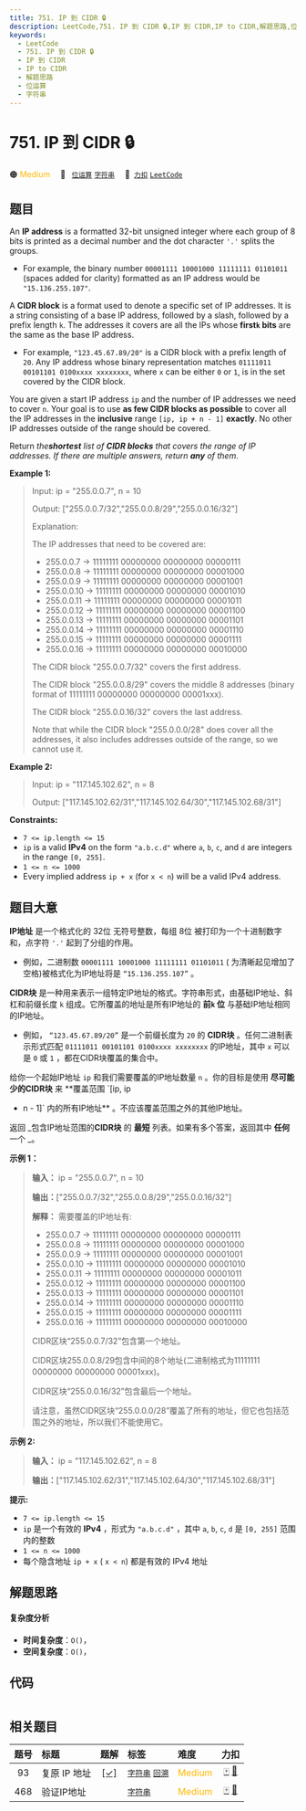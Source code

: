 ```yaml
---
title: 751. IP 到 CIDR 🔒
description: LeetCode,751. IP 到 CIDR 🔒,IP 到 CIDR,IP to CIDR,解题思路,位运算,字符串
keywords:
  - LeetCode
  - 751. IP 到 CIDR 🔒
  - IP 到 CIDR
  - IP to CIDR
  - 解题思路
  - 位运算
  - 字符串
---
```


# 751. IP 到 CIDR 🔒

🟠 <font color=#ffb800>Medium</font>&emsp; 🔖&ensp; [`位运算`](/tag/bit-manipulation.md) [`字符串`](/tag/string.md)&emsp; 🔗&ensp;[`力扣`](https://leetcode.cn/problems/ip-to-cidr) [`LeetCode`](https://leetcode.com/problems/ip-to-cidr)

## 题目

An **IP address** is a formatted 32-bit unsigned integer where each group of 8
bits is printed as a decimal number and the dot character `'.'` splits the
groups.

  * For example, the binary number `00001111 10001000 11111111 01101011` (spaces added for clarity) formatted as an IP address would be `"15.136.255.107"`.

A **CIDR block** is a format used to denote a specific set of IP addresses. It
is a string consisting of a base IP address, followed by a slash, followed by
a prefix length `k`. The addresses it covers are all the IPs whose **first`k`
bits** are the same as the base IP address.

  * For example, `"123.45.67.89/20"` is a CIDR block with a prefix length of `20`. Any IP address whose binary representation matches `01111011 00101101 0100xxxx xxxxxxxx`, where `x` can be either `0` or `1`, is in the set covered by the CIDR block.

You are given a start IP address `ip` and the number of IP addresses we need
to cover `n`. Your goal is to use **as few CIDR blocks as possible** to cover
all the IP addresses in the **inclusive** range `[ip, ip + n - 1]`
**exactly**. No other IP addresses outside of the range should be covered.

Return _the**shortest** list of **CIDR blocks** that covers the range of IP
addresses. If there are multiple answers, return **any** of them_.



**Example 1:**

> Input: ip = "255.0.0.7", n = 10
> 
> Output: ["255.0.0.7/32","255.0.0.8/29","255.0.0.16/32"]
> 
> Explanation:
> 
> The IP addresses that need to be covered are:
> - 255.0.0.7  -> 11111111 00000000 00000000 00000111
> - 255.0.0.8  -> 11111111 00000000 00000000 00001000
> - 255.0.0.9  -> 11111111 00000000 00000000 00001001
> - 255.0.0.10 -> 11111111 00000000 00000000 00001010
> - 255.0.0.11 -> 11111111 00000000 00000000 00001011
> - 255.0.0.12 -> 11111111 00000000 00000000 00001100
> - 255.0.0.13 -> 11111111 00000000 00000000 00001101
> - 255.0.0.14 -> 11111111 00000000 00000000 00001110
> - 255.0.0.15 -> 11111111 00000000 00000000 00001111
> - 255.0.0.16 -> 11111111 00000000 00000000 00010000
> 
> The CIDR block "255.0.0.7/32" covers the first address.
> 
> The CIDR block "255.0.0.8/29" covers the middle 8 addresses (binary format of 11111111 00000000 00000000 00001xxx).
> 
> The CIDR block "255.0.0.16/32" covers the last address.
> 
> Note that while the CIDR block "255.0.0.0/28" does cover all the addresses, it also includes addresses outside of the range, so we cannot use it.

**Example 2:**

> Input: ip = "117.145.102.62", n = 8
> 
> Output: ["117.145.102.62/31","117.145.102.64/30","117.145.102.68/31"]

**Constraints:**

  * `7 <= ip.length <= 15`
  * `ip` is a valid **IPv4** on the form `"a.b.c.d"` where `a`, `b`, `c`, and `d` are integers in the range `[0, 255]`.
  * `1 <= n <= 1000`
  * Every implied address `ip + x` (for `x < n`) will be a valid IPv4 address.


## 题目大意

**IP地址** 是一个格式化的 32位 无符号整数，每组 8位 被打印为一个十进制数字和，点字符 `'.'` 起到了分组的作用。

  * 例如，二进制数 `00001111 10001000 11111111 01101011` ( 为清晰起见增加了空格)被格式化为IP地址将是 `“15.136.255.107”` 。

**CIDR块** 是一种用来表示一组特定IP地址的格式。字符串形式，由基础IP地址、斜杠和前缀长度 `k` 组成。它所覆盖的地址是所有IP地址的
**前`k` 位** 与基础IP地址相同的IP地址。

  * 例如， `“123.45.67.89/20”` 是一个前缀长度为 `20` 的 **CIDR块** 。任何二进制表示形式匹配 `01111011 00101101 0100xxxx xxxxxxxx` 的IP地址，其中 `x` 可以是 `0` 或 `1` ，都在CIDR块覆盖的集合中。

给你一个起始IP地址 `ip` 和我们需要覆盖的IP地址数量 `n` 。你的目标是使用 **尽可能少的CIDR块** 来 **覆盖范围  `[ip, ip
+ n - 1]` 内的所有IP地址** 。不应该覆盖范围之外的其他IP地址。

返回 _包含IP地址范围的**CIDR块** 的 **最短** 列表。如果有多个答案，返回其中 **任何** 一个 _。



**示例 1：**

> 
> 
> 
> 
> 
> **输入：** ip = "255.0.0.7", n = 10
> 
> **输出：**["255.0.0.7/32","255.0.0.8/29","255.0.0.16/32"]
> 
> **解释：** 需要覆盖的IP地址有:
> - 255.0.0.7 -> 11111111 00000000 00000000 00000111
> - 255.0.0.8 -> 11111111 00000000 00000000 00001000
> - 255.0.0.9 -> 11111111 00000000 00000000 00001001
> - 255.0.0.10 -> 11111111 00000000 00000000 00001010
> - 255.0.0.11 -> 11111111 00000000 00000000 00001011
> - 255.0.0.12 -> 11111111 00000000 00000000 00001100
> - 255.0.0.13 -> 11111111 00000000 00000000 00001101
> - 255.0.0.14 -> 11111111 00000000 00000000 00001110
> - 255.0.0.15 -> 11111111 00000000 00000000 00001111
> - 255.0.0.16 -> 11111111 00000000 00000000 00010000
> 
> CIDR区块“255.0.0.7/32”包含第一个地址。
> 
> CIDR区块255.0.0.8/29包含中间的8个地址(二进制格式为11111111 00000000 00000000 00001xxx)。
> 
> CIDR区块“255.0.0.16/32”包含最后一个地址。
> 
> 请注意，虽然CIDR区块“255.0.0.0/28”覆盖了所有的地址，但它也包括范围之外的地址，所以我们不能使用它。
> 
> 

**示例 2:**

> 
> 
> 
> 
> 
> **输入：** ip = "117.145.102.62", n = 8
> 
> **输出：**["117.145.102.62/31","117.145.102.64/30","117.145.102.68/31"]
> 
> 



**提示:**

  * `7 <= ip.length <= 15`
  * `ip` 是一个有效的 **IPv4**  ，形式为 `"a.b.c.d"` ，其中 `a`, `b`, `c`,  `d` 是 `[0, 255]` 范围内的整数
  * `1 <= n <= 1000`
  * 每个隐含地址 `ip + x` ( `x < n`) 都是有效的 IPv4 地址


## 解题思路

#### 复杂度分析

- **时间复杂度**：`O()`，
- **空间复杂度**：`O()`，

## 代码

```javascript

```

## 相关题目

<!-- prettier-ignore -->
| 题号 | 标题 | 题解 | 标签 | 难度 | 力扣 |
| :------: | :------ | :------: | :------ | :------ | :------: |
| 93 | 复原 IP 地址 | [[✓]](/problem/0093.md) |  [`字符串`](/tag/string.md) [`回溯`](/tag/backtracking.md) | <font color=#ffb800>Medium</font> | [🀄️](https://leetcode.cn/problems/restore-ip-addresses) [🔗](https://leetcode.com/problems/restore-ip-addresses) |
| 468 | 验证IP地址 |  |  [`字符串`](/tag/string.md) | <font color=#ffb800>Medium</font> | [🀄️](https://leetcode.cn/problems/validate-ip-address) [🔗](https://leetcode.com/problems/validate-ip-address) |